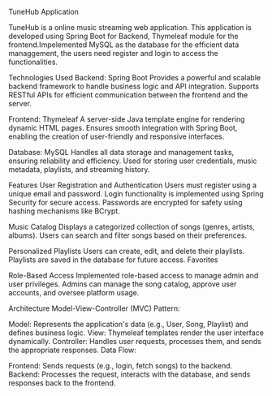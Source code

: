 TuneHub Application 

TuneHub is a online music streaming web application. This application is developed using Spring Boot for 
Backend, Thymeleaf module for the frontend.Impelemented MySQL as the database for the efficient data managgement, the users need register
and login to access the functionalities.

Technologies Used
Backend: Spring Boot
Provides a powerful and scalable backend framework to handle business logic and API integration.
Supports RESTful APIs for efficient communication between the frontend and the server.

Frontend: Thymeleaf
A server-side Java template engine for rendering dynamic HTML pages.
Ensures smooth integration with Spring Boot, enabling the creation of user-friendly and responsive interfaces.

Database: MySQL
Handles all data storage and management tasks, ensuring reliability and efficiency.
Used for storing user credentials, music metadata, playlists, and streaming history.

Features
User Registration and Authentication
Users must register using a unique email and password.
Login functionality is implemented using Spring Security for secure access.
Passwords are encrypted for safety using hashing mechanisms like BCrypt.

Music Catalog
Displays a categorized collection of songs (genres, artists, albums).
Users can search and filter songs based on their preferences.

Personalized Playlists
Users can create, edit, and delete their playlists.
Playlists are saved in the database for future access.
Favorites

Role-Based Access
Implemented role-based access to manage admin and user privileges.
Admins can manage the song catalog, approve user accounts, and oversee platform usage.

Architecture
Model-View-Controller (MVC) Pattern:

Model: Represents the application's data (e.g., User, Song, Playlist) and defines business logic.
View: Thymeleaf templates render the user interface dynamically.
Controller: Handles user requests, processes them, and sends the appropriate responses.
Data Flow:

Frontend: Sends requests (e.g., login, fetch songs) to the backend.
Backend: Processes the request, interacts with the database, and sends responses back to the frontend.
